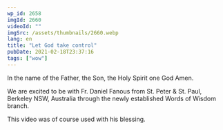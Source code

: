 ```yaml
---
wp_id: 2658
imgId: 2660
videoId: ""
imgSrc: /assets/thumbnails/2660.webp
lang: en
title: "Let God take control"
pubDate: 2021-02-18T23:37:16
tags: ["wow"]
---
```


<p>In the name of the Father, the Son, the Holy Spirit one God Amen.</p>
<p>We are excited to be with Fr. Daniel Fanous from St. Peter &amp; St. Paul, Berkeley NSW, Australia through the newly established Words of Wisdom branch.</p>
<p>This video was of course used with his blessing.</p>
<p>&nbsp;</p>
